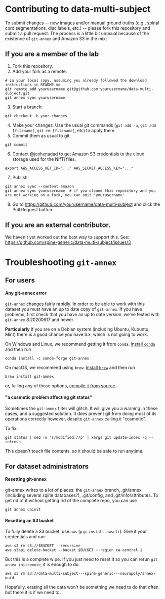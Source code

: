 # Contributing to data-multi-subject

To submit changes -- new images and/or manual ground truths (e.g., spinal cord segmentations, disc labels, etc.) -- please fork this repository and submit a pull request.
The process is a little bit unusual because of the existence of `git-annex` and Amazon S3 in the mix:

## If you are a member of the lab

1. Fork this repository.
2. Add your fork as a remote:
```
# in your local copy, assuming you already followed the download instructions in README.md
git remote add yourusername git@github.com:yourusername/data-multi-subject.git
git annex sync yourusername
```
3. Start a branch:
```
git checkout -b your-changes
```
4. Make your changes. Use the usual git commands (`git add -u`, `git add [filename]`, `git rm [filename]`, etc) to apply them.
5. Commit them as usual to git:
```
git commit
```
6. Contact [@jcohenadad](https://github.com/jcohenadad) to get Amazon S3 credentials to the cloud storage used for the NifTi files.
```
export AWS_ACCESS_KEY_ID="..." AWS_SECRET_ACCESS_KEY="..."
```
7. Publish:
```
git annex sync --content amazon
git annex sync yourusername  # if you cloned this repository and you are not working on a fork, you can omit 'yourusername'
```
8. Go to https://github.com/yourusername/data-multi-subject and click the Pull Request button.

## If you are an external contributor.

We haven't yet worked out the best way to support this. See: https://github.com/spine-generic/data-multi-subject/issues/3


# Troubleshooting `git-annex`

## For users

#### Any git-annex error

`git-annex` changes fairly rapidly. In order to be able to work with this dataset you must have an up to date copy of `git-annex`. If you have problems, first check that you have an up to date version: we've tested with `git-annex` 8.20200617 and newer.

**Particularly** if you are on a Debian system (including Ubuntu, Kubuntu, Mint) there is a good chance you have 6.x, which is not going to work.

On Windows and Linux, we recommend getting it from `conda`. [Install `conda`](https://docs.conda.io/en/latest/miniconda.html) and then run

```
conda install -c conda-forge git-annex
```

On macOS, we recommend using `brew`: [Install `brew`](https://brew.sh/) and then run

```
brew install git-annex
```

or, failing any of those options, [compile it from source](https://git-annex.branchable.com/install/fromsource/).

#### "a cosmetic problem affecting git status"

Sometimes the `git-annex` filter will glitch. It will give you a warning in these cases, and a suggested solution. It does prevent git from doing most of its operations correctly however, despite `git-annex` calling it "cosmetic".

To fix:

```
git status | sed -n 's/modified://p' | xargs git update-index -q --refresh
```

This doesn't touch file contents, so it should be safe to run anytime.


## For dataset administrators

#### Resetting git-annex

git-annex writes to a lot of places: the `git-annex` branch, .git/annex (including several sqlite databases?), .git/config, and .git/info/attributes. To get rid of it without getting rid of the complete repo, you can use

```
git annex uninit
```

#### Resetting an S3 bucket

To fully delete a S3 bucket, use `aws` (`pip install awscli`). Give it your credentials and run:

```
aws s3 rm s3://$BUCKET --recursive
aws s3api delete-bucket --bucket $BUCKET --region ca-central-1
```

But this is a complete wipe. If you just need to reset it so you can rerun `git annex initremote`, it is enough to do:

```
aws s3 rm s3://data-multi-subject---spine-generic---neuropoly/annex-uuid
```

Hopefully, erasing all the data won't be something we need to do that often, but there it is if we need to.
